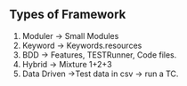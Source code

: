 <h2>Types of Framework</h2>
<ol>
<li>Moduler -> Small Modules</li>
<li>Keyword -> Keywords.resources</li>
<li>BDD -> Features, TESTRunner, Code files.</li>
<li>Hybrid -> Mixture 1+2+3</li>
<li>Data Driven ->Test data in csv -> run a TC.</li>
</ol>